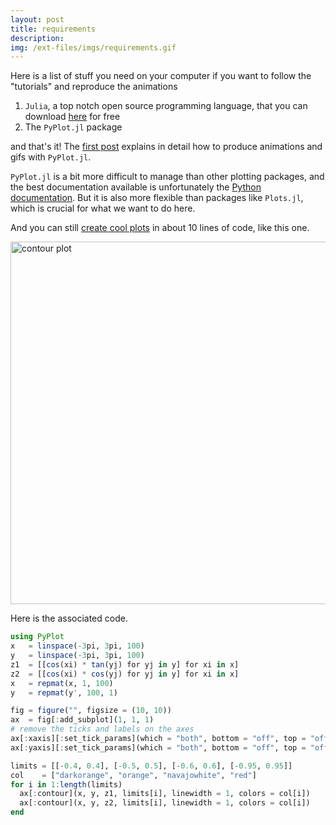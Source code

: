 ```yaml
---
layout: post
title: requirements
description:
img: /ext-files/imgs/requirements.gif
---
```


Here is a list of stuff you need on your computer if you want to follow the "tutorials" and reproduce the animations

1. `Julia`, a top notch open source programming language, that you can download [here](https://julialang.org/) for free
1. The `PyPlot.jl` package

and that's it! The [first post](/visualization/2D_system) explains in detail how to produce animations and gifs with `PyPlot.jl`.

`PyPlot.jl` is a bit more difficult to manage than other plotting packages, and the best documentation available is unfortunately the [Python documentation](https://matplotlib.org/). But it is also more flexible than packages like `Plots.jl`, which is crucial for what we want to do here.

And you can still [create cool plots](https://gist.github.com/gizmaa/7214002) in about 10 lines of code, like this one.

<div class="img_row">
	<img src="{{ site.baseurl }}/ext-files/imgs/visualization/demo_pyplot.png" width="580"  title="contour plot"/>
</div>

Here is the associated code.

```julia
using PyPlot
x   = linspace(-3pi, 3pi, 100)
y   = linspace(-3pi, 3pi, 100)
z1  = [[cos(xi) * tan(yj) for yj in y] for xi in x]
z2  = [[cos(xi) * cos(yj) for yj in y] for xi in x]
x   = repmat(x, 1, 100)
y   = repmat(y', 100, 1)

fig = figure("", figsize = (10, 10))
ax  = fig[:add_subplot](1, 1, 1)
# remove the ticks and labels on the axes
ax[:xaxis][:set_tick_params](which = "both", bottom = "off", top = "off", labelbottom = "off")
ax[:yaxis][:set_tick_params](which = "both", bottom = "off", top = "off", labelbottom = "off")

limits = [[-0.4, 0.4], [-0.5, 0.5], [-0.6, 0.6], [-0.95, 0.95]]
col    = ["darkorange", "orange", "navajowhite", "red"]
for i in 1:length(limits)
  ax[:contour](x, y, z1, limits[i], linewidth = 1, colors = col[i])
  ax[:contour](x, y, z2, limits[i], linewidth = 1, colors = col[i])
end
```
